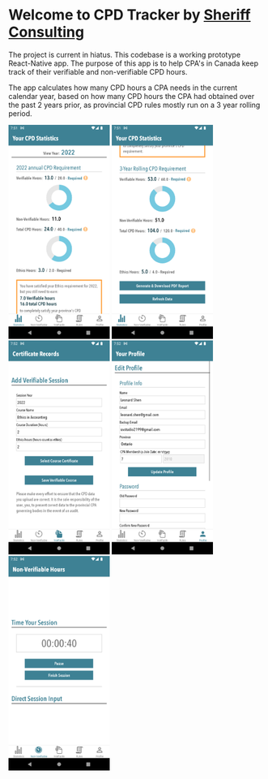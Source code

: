 # Welcome to CPD Tracker by [Sheriff Consulting](https://sheriffconsulting.com/)

The project is current in hiatus. This codebase is a working prototype React-Native app. 
The purpose of this app is to help CPA's in Canada keep track of their verifiable and non-verifiable CPD hours.

The app calculates how many CPD hours a CPA needs in the current calendar year, based on how many CPD hours the CPA had 
obtained over the past 2 years prior, as provincial CPD rules mostly run on a 3 year rolling period.

<img src="/images/stats1.png" width="200">
<img src="/images/stats2.png" width="200">
<img src="/images/ver.png" width="200">
<img src="/images/profile.png" width="200">
<img src="/images/timer.png" width="200">

